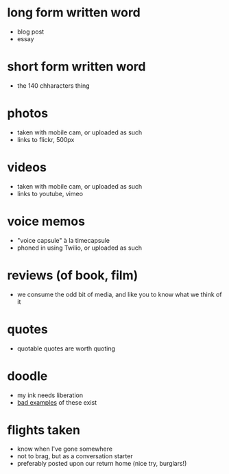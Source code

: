 # long form written word
 
- blog post
- essay
 
# short form written word
 
- the 140 chharacters thing
 
# photos

- taken with mobile cam, or uploaded as such
- links to flickr, 500px

# videos

- taken with mobile cam, or uploaded as such
- links to youtube, vimeo

# voice memos

- "voice capsule" à la timecapsule
- phoned in using Twilio, or uploaded as such

# reviews (of book, film)

- we consume the odd bit of media, and like you to know what we think of it

# quotes

- quotable quotes are worth quoting

# doodle

- my ink needs liberation
- [bad examples](http://www.stawry.co.uk/) of these exist

# flights taken

- know when I've gone somewhere
- not to brag, but as a conversation starter
- preferably posted upon our return home (nice try, burglars!)
